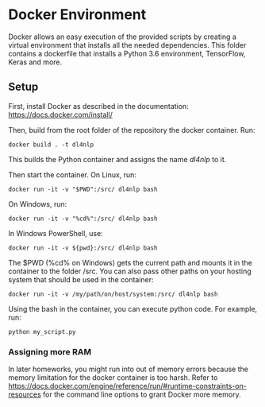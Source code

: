 # Docker Environment
Docker allows an easy execution of the provided scripts by creating a virtual environment that installs all the needed dependencies. This folder contains a dockerfile that installs a Python 3.6 environment, TensorFlow, Keras and more.

## Setup
First, install Docker as described in the documentation: https://docs.docker.com/install/

Then, build from the root folder of the repository the docker container. Run:
```
docker build . -t dl4nlp
```

This builds the Python container and assigns the name *dl4nlp* to it.

Then start the container. On Linux, run:
```
docker run -it -v "$PWD":/src/ dl4nlp bash
```

On Windows, run:
```
docker run -it -v "%cd%":/src/ dl4nlp bash
```

In Windows PowerShell, use:
```
docker run -it -v ${pwd}:/src/ dl4nlp bash
```

The $PWD (%cd% on Windows) gets the current path and mounts it in the container to the folder /src. You can also pass other paths on your hosting system that should be used in the container:
```
docker run -it -v /my/path/on/host/system:/src/ dl4nlp bash
```


Using the bash in the container, you can execute python code. For example, run:
```
python my_script.py
```

### Assigning more RAM
In later homeworks, you might run into out of memory errors because the memory limitation for the docker container is too harsh. Refer to https://docs.docker.com/engine/reference/run/#runtime-constraints-on-resources for the command line options to grant Docker more memory.
